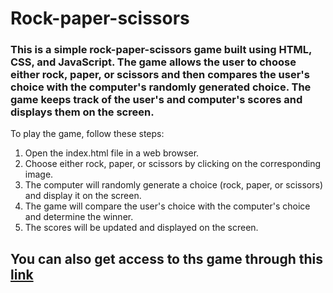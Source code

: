 # Rock-paper-scissors

### This is a simple rock-paper-scissors game built using HTML, CSS, and JavaScript. The game allows the user to choose either rock, paper, or scissors and then compares the user's choice with the computer's randomly generated choice. The game keeps track of the user's and computer's scores and displays them on the screen.

To play the game, follow these steps:

1. Open the index.html file in a web browser.
2. Choose either rock, paper, or scissors by clicking on the corresponding image.
3. The computer will randomly generate a choice (rock, paper, or scissors) and display it on the screen.
4. The game will compare the user's choice with the computer's choice and determine the winner.
5. The scores will be updated and displayed on the screen.

## You can also get access to ths game through this [link](https://ankitrpathak.github.io/rock-paper-scissor/)